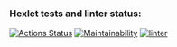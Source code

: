 ### Hexlet tests and linter status:
[![Actions Status](https://github.com/ILokalin/frontend-project-11/workflows/hexlet-check/badge.svg)](https://github.com/ILokalin/frontend-project-11/actions)
[![Maintainability](https://api.codeclimate.com/v1/badges/7aa805150efc366afff4/maintainability)](https://codeclimate.com/github/ILokalin/frontend-project-11/maintainability)
[![linter](https://github.com/ILokalin/frontend-project-11/actions/workflows/linter.yml/badge.svg)](https://github.com/ILokalin/frontend-project-11/actions/workflows/linter.yml)